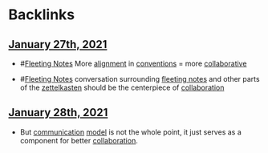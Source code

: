 
# Backlinks
## [January 27th, 2021](<January 27th, 2021.md>)
- #[Fleeting Notes](<Fleeting Notes.md>) More [alignment](<alignment.md>) in [conventions](<conventions.md>) = more [collaborative]([collaboration](<collaboration.md>))

- #[Fleeting Notes](<Fleeting Notes.md>) conversation surrounding [fleeting notes](<fleeting notes.md>) and other parts of the [zettelkasten](<zettelkasten.md>) should be the centerpiece of [collaboration](<collaboration.md>)

## [January 28th, 2021](<January 28th, 2021.md>)
- But [communication](<communication.md>) [model](<model.md>) is not the whole point, it just serves as a component for better [collaboration](<collaboration.md>).

